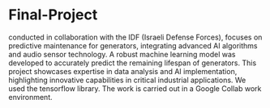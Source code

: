 # Final-Project

conducted in collaboration with the IDF (Israeli Defense Forces), focuses on predictive maintenance for generators, integrating advanced AI algorithms and audio sensor technology. A robust machine learning model was developed to accurately predict the remaining lifespan of generators. This project showcases expertise in data analysis and AI implementation, highlighting innovative capabilities in critical industrial applications. We used the tensorflow library. The work is carried out in a Google Collab work environment.
